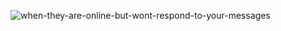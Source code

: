 
![when-they-are-online-but-wont-respond-to-your-messages](https://github.com/acsili/acsili/assets/115106616/73702758-3d0c-42d3-9824-f822bcb03b7b)
